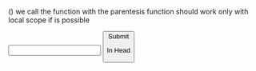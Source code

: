 () we call the function with the parentesis
function should work only with local scope if is possible

<label for="name">
<input name= "name" type="text"/>
<button type="submit">Submit 
<!--when you submit button is creating in the browser a request, we are gonna learn not to, and use the specific data for us -->

In Head <script defer src= javascript.js> DEFER means to execute the JS after reading all html!
queryselector is a option of the document you can assign to a spesific part of the html doc

const form = document.queryselector <!-- query selector is giving you an information that has to saved in a variable in this case form, the word document is the html document-->

const form = document.queryselector('[data-js="first-form"]')<!-- inside [square brakets] is the exact name of the element you wanna select wiht the queryselector!! THE NAME IS IN HTML -->

form.addEventlistener('submit', (event) =>{
event.preventDefault()
console.log('submit event fired: ', event)
}); <!-- to add an eventlistener you always need an document.queryselector that tells you where you wanna have the eventlistener done-->
event.target.elements is givin us the opportunity to select the data we want in the form exemple submiton
event.target.document === form.document

<!-- the (event) you need it if you wanna see the result of your eventlistener, in this case the data of your submit button!! if you leave it empty nothing in console.log is shown-->

const newcard = document.createElement('section')<!--HTML section>
cardcontainer.append(newcard) <!-- first create the element then appending it in the DOM>
cosnt cardtext = textInput.value
newcard.textcontent = cardtext (which is the value)
newcard.innerHTML =

<div class="product__body"> <!-- Copy Paste from HTML and add the ${variable}-->
<div class="product__text-container">
<h2 class="product__name">${name}</h2>
      <ul class="product__categories">
        <li class="product__category">${category1}</li>
<li class="product__category">${category2}</li>
        <li class="product__category">${category3}</li>
</ul>
<p class="product__description"> ${description} </p>
    </div>
    <div class="product__image-container">
      <img
        class="product__image"
        src=${imageSrc}
alt=""/>
</div>

newcard.classlist.add('card')

name.toUpperCase() <!-- name is a string from a variable but it could work also with 'hello', as long is a string>
.touppercase() is a method which means is a function that JS provide
function is something we writing

arrays are order!
bla = [1,2,3]
bla.push(4) <!-- i put the number 4 at the last position in the array>
bla.pop()<!-- i delete the last number in the array () parentesis immer empty>

object {
name: 'martin',
occupation: 'developer',
}
object do not have an order, to point a specific element:

object['name'] <!-- Martin-->
object.name <!--Martin-->
object.name = 'jan' <!--Now the name is jan>
object.number = 4 <!--now the object has a number 4 {number: 4,}>
delete object.name <!-- Martin is now gone>

const people = [
{
name: "john",
age:23,
car: [bmw,mercedes,..],
},
{
name:"alex",
age:34,
},
];

people[0].name <!--John>
people[1].dog = 'rufus' <!-- the second object has dog rufus>
people.car.push('VW') <!-- Now car array has VW inside>

LOOPS:

while loop: the condition has to be inside of the block

let number = 5;
while (number > 0){
number -= 1;
};

for loop:

for (let count = 0; count < 5; count +=1){
conosle.log (Hello);
}
result: 5 x Hello

count = 0 <!--before looping start is the declaratin>
count < 5 <!--Condition is the count < 5 ? true fals or if statement -->
count +=1 <!--What we wanna do everytime at the end of the loop>

for-of: Loop for Array
const fruits = ['apple', 'mango','pomegranate','nut']
for every(const fruit of fruits){
console.log(fruit)
}
fruit is a variable is creating every time the loop is running
the variable fruit is exsiting only inside the loop!!!!

for-in: loop for Object
const pet = {
name: 'adf';
species: 'af';
}
for(const key in pet){
const value = pet[key];
console.log(${key} is ${value}) <!--so you see the kye (name,species,etc) and value is the [kye]-->
}

forEach, map, filter <!-- only working for ARRAY>

array1.forEach <!-- alwasy first the name of the array.map or forEach or filter>
you cannot return from forEach

map changes every element in arrays and you must return.

filter is sorting the element in the array and return it!
always return true or false creates a new array

const uppercasegame2000 = games
.filter(game =>{
return game.year < 2000 <!-- you can do .map after the first interaction cause the result after a filter is a array>
})
.map(game =>{
retunr game.name.toUpperCase()
})

.includes() <!-- works pretty good with string array or number array or boolean>
.indexof() <!-- is giving us the index position>
.lastindexof() <!-- last of the string index number>
.find() <!-- for object, need a return true or false after returning true is stops>
.findindex()

stundent.sort((stundendA,stundentB) => {
sort needs two parameters to be compaired
return 1 or -1 or 0 if you wanna to keep the same order in the array if you have two same parameters
sort is by a specific parameters if not is alphabetic and number by ascenden way
});
.slice()<!-- copy of the all array>
.some ()<!-- return true or false>
.every()<!-- return also true or flase>

type = module
import in js {autori} from './author.js'
export is exporting lots of infos / default export this one is exporting onli the specific function or object

async function badJoke()
try{
fetch with await quindi async!
const response = await fetch ('apiurl') <!-- This data are the row data like status, response, header etc>

if (!response.ok){
console.error('bad response')
} else {
const jokedata = await response.json() <!-- This data is actually the data in the browser in this caese the joke we wanna use>
conosle.log(jokedata)
}
}catch (err) {  
}
JSON = javascript object notation

destructuring:
Object!
const request = {
method: GET,
url: www.hal.com
}
const { method, url, body = 'lala'} = request <!-- is creating new variable with the parameter from the object of the request and you can do it in one line>

 <!-- inside of this curlybrakets, body is define as lala if we have body in the original object is gonna take the value of the original one!-->

Array!
const animal = [Lion, tiger, penguin, bear]
const [first] = animals <!--LION--> you cannot use numbers [,,] use comas to refer to the second or third element
const [, second ='tiger'] if isnt define in the original arrays you can do it so, but isnt change the original arrays

rest syntsax ...
const req = {
url: a
method: b
body : c
}
const {url, ...info} = req <!-- info now is method and body vaule--> the 3 dots always at the end
const req2 = {...req, body : 'Body'} now the value of body is Body in this new one

